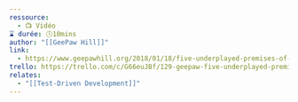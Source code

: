 ```yaml
---
ressource:
  - 📺 Vidéo
⌛ durée: 🕓10mins
author: "[[GeePaw Hill]]"
link:
  - https://www.geepawhill.org/2018/01/18/five-underplayed-premises-of-tdd-2/
trello: https://trello.com/c/G66euJBf/129-geepaw-five-underplayed-premises-of-tdd
relates:
  - "[[Test-Driven Development]]"
---
```

	